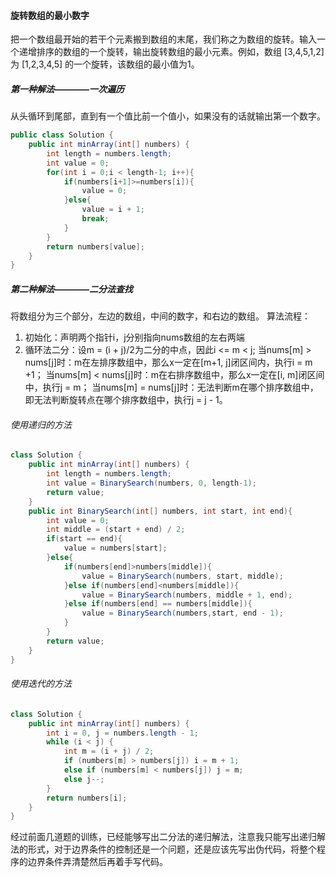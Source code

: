 #### 旋转数组的最小数字
把一个数组最开始的若干个元素搬到数组的末尾，我们称之为数组的旋转。输入一个递增排序的数组的一个旋转，输出旋转数组的最小元素。例如，数组 [3,4,5,1,2] 为 [1,2,3,4,5] 的一个旋转，该数组的最小值为1。 
##### 第一种解法————一次遍历
从头循环到尾部，直到有一个值比前一个值小，如果没有的话就输出第一个数字。
```Java
public class Solution {
    public int minArray(int[] numbers) {
        int length = numbers.length;
        int value = 0;
        for(int i = 0;i < length-1; i++){
            if(numbers[i+1]>=numbers[i]){
                value = 0;
            }else{
                value = i + 1;
                break;
            }
        }
        return numbers[value];
    }
}
```

##### 第二种解法————二分法查找
将数组分为三个部分，左边的数组，中间的数字，和右边的数组。
算法流程：
1. 初始化：声明两个指针i，j分别指向nums数组的左右两端
2. 循环法二分：设m = (i + j)/2为二分的中点，因此i <= m < j;
   当nums[m] > nums[j]时：m在左排序数组中，那么x一定在[m+1, j]闭区间内，执行i = m +1；
   当nums[m] < nums[j]时：m在右排序数组中，那么x一定在[i, m]闭区间中，执行j = m；
   当nums[m] = nums[j]时：无法判断m在哪个排序数组中，即无法判断旋转点在哪个排序数组中，执行j = j - 1。

###### 使用递归的方法
```Java
class Solution {
    public int minArray(int[] numbers) {
        int length = numbers.length;
        int value = BinarySearch(numbers, 0, length-1);
        return value;
    }
    public int BinarySearch(int[] numbers, int start, int end){
        int value = 0;
        int middle = (start + end) / 2;
        if(start == end){
            value = numbers[start];
        }else{
            if(numbers[end]>numbers[middle]){
                value = BinarySearch(numbers, start, middle);
            }else if(numbers[end]<numbers[middle]){
                value = BinarySearch(numbers, middle + 1, end);
            }else if(numbers[end] == numbers[middle]){
                value = BinarySearch(numbers,start, end - 1);
            }
        }
        return value;
    }
}
```

###### 使用迭代的方法
```Java
class Solution {
    public int minArray(int[] numbers) {
        int i = 0, j = numbers.length - 1;
        while (i < j) {
            int m = (i + j) / 2;
            if (numbers[m] > numbers[j]) i = m + 1;
            else if (numbers[m] < numbers[j]) j = m;
            else j--;
        }
        return numbers[i];
    }
}
```


经过前面几道题的训练，已经能够写出二分法的递归解法，注意我只能写出递归解法的形式，对于边界条件的控制还是一个问题，还是应该先写出伪代码，将整个程序的边界条件弄清楚然后再着手写代码。